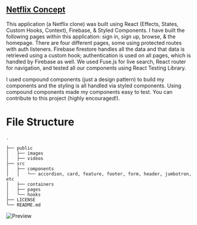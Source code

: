 ## [Netflix Concept](https://netflix-concept-861dc.web.app/)

This application (a Netflix clone) was built using React (Effects, States, Custom Hooks, Context), Firebase, & Styled Components. I have built the following pages within this application: sign in, sign up, browse, & the homepage. There are four different pages, some using protected routes with auth listeners. Firebase firestore handles all the data and that data is retrieved using a custom hook; authentication is used on all pages, which is handled by Firebase as well. We used Fuse.js for live search, React router for navigation, and tested all our components using React Testing Library.

I used compound components (just a design pattern) to build my components and the styling is all handled via styled components. Using compound components made my components easy to test. You can contribute to this project (highly encouraged!).

# File Structure
```
.

├── public
│   ├── images
│   ├── videos
├── src
│   ├── components
│   │   └── accordion, card, feature, footer, form, header, jumbotron, etc
│   ├── containers
│   ├── pages
│   └── hooks
├── LICENSE
└── README.md
```

![Preview](netflix-preview.png?raw=true)
